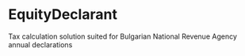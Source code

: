 # EquityDeclarant
Tax calculation solution suited for Bulgarian National Revenue Agency annual declarations
